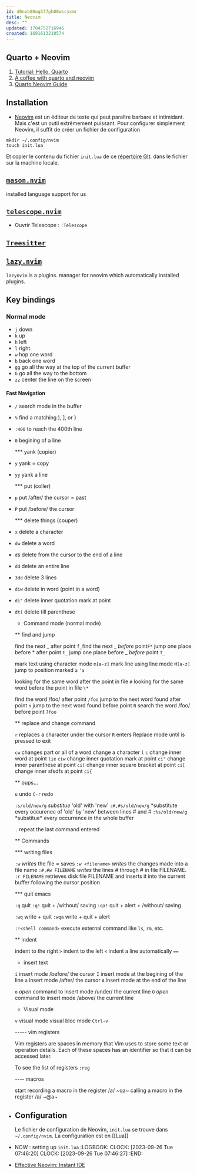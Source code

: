 ```yaml
---
id: d0nob80wg5f7ph00wscyxmr
title: Neovim
desc: ""
updated: 1704752716946
created: 1691613210574
---
```


## Quarto + Neovim

1. [Tutorial: Hello, Quarto](https://quarto.org/docs/get-started/hello/neovim.html#fnref1)
2. [A coffee with quarto and neovim](https://www.youtube.com/watch?v=3sj7clNowlA&list=PLabWm-zCaD1axcMGvf7wFxJz8FZmyHSJ7&index=3&t=252s)
3. [Quarto Neovim Guide](https://quarto.org/docs/tools/neovim.html)

## Installation

- [Neovim](https://neovim.io/) est un éditeur de texte qui peut paraître barbare et intimidant. Mais c'est un outil extrêmement puissant. Pour configurer simplement Neovim, il suffit de créer un fichier de configuration

```shell
mkdir ~/.config/nvim
touch init.lua
```

Et copier le contenu du fichier `init.lua` de ce [répertoire GIt](https://github.com/nvim-lua/kickstart.nvim). dans le fichier sur la machine locale.

## [`mason.nvim`](https://github.com/williamboman/mason.nvim)

installed language support for us

## [`telescope.nvim`](https://github.com/nvim-telescope/telescope.nvim)

- Ouvrir Telescope : `:Telescope`

## [`Treesitter`](https://tree-sitter.github.io/tree-sitter/)

## [`lazy.nvim`](https://github.com/folke/lazy.nvim)

`lazynvim` is a plugins. manager for neovim which automatically installed plugins.

## Key bindings

### Normal mode

- `j` down
- `k` up
- `h` left
- `l` right
- `w` hop one word
- `b` back one word
- `gg` go all the way at the top of the current buffer
- `G` go all the way to the bottom
- `zz` center the line on the screen

#### Fast Navigation

- `/` search mode in the buffer
- `%` find a matching ), ], or }
- `:400` to reach the 400th line
- `0` begining of a line

  \*\*\* yank (copier)

- `y` yank = copy
- `yy` yank a line

  \*\*\* put (coller)

- `p` put /after/ the cursor = past
- `P` put /before/ the cursor

  \*\*\* delete things (couper)

- `x` delete a character
- `dw` delete a word
- `d$` delete from the cursor to the end of a line
- `dd` delete an entire line
- `3dd` delete 3 lines
- `diw` delete in word (point in a word)
- `di"` delete inner quotation mark at point
- `dt(` delete till parenthese

  - Command mode (normal mode)

  \*\* find and jump

  find the next _ after point `f_`find the next _ *before* point`F*`
  jump one place before * after point `t_`
  jump one place before _ *before* point `T_`

  mark text using character mode `m[a-z]`
  mark line using line mode `M[a-z]`
  jump to position marked `a` `'a`

  looking for the same word after the point in file `#`
  looking for the same word before the point in file `\*`

  find the word /foo/ after point `/foo`
  jump to the next word found after point `n`
  jump to the next word found before point `N`
  search the word /foo/ before point `?foo`

  \*\* replace and change command

  `r` replaces a character under the cursor
  `R` enters Replace mode until <ESC> is pressed to exit

  `cw` changes part or all of a word
  change a character `l` `c`
  change inner word at point `lié` `ciw`
  change inner quotation mark at point `ci"`
  change inner paranthese at point `ci(`
  change inner square bracket at point `ci[`
  change inner sfsdfs at point `ci{`

  \*\* oups…

  `u` undo
  `C-r` redo

  `:s/old/new/g` _substitue_ 'old' with 'new'
  `:#,#s/old/new/g` *substitute every occurenec of 'old' by 'new' between lines # and #
  `:%s/old/new/g` *substitue\* every occurrence in the whole buffer

  `.` repeat the last command entered

  \*\* Commands

  \*\*\* writing files

  `:w` _writes_ the file = saves
  `:w <filename>` _writes_ the changes made into a file name <filename>
  `:#,#w FILENAME` _writes_ the lines # through # in file FILENAME.
  `:r FILENAME` retrieves disk file FILENAME and inserts it into the current buffer following the cursor position

  \*\*\* quit emacs

  `:q` quit
  `:q!` quit + /without/ saving
  `:qa!` quit + alert + /without/ saving

  `:wq` write + quit
  `:wqa` write + quit + alert

  `:!<shell command>` execute external command like `ls`, `rm`, etc.

  \*\* indent

  indent to the right `>`
  indent to the left `<`
  indent a line automatically `==`

  - insert text

  `i` insert mode /before/ the cursor
  `I` insert mode at the begining of the line
  `a` insert mode /after/ the cursor
  `A` insert mode at the end of the line

  `o` _open_ command to insert mode /under/ the current line
  `O` _open_ command to insert mode /above/ the current line

  - Visual mode

  `v` visual mode
  visual bloc mode `Ctrl-v`

  ----- vim registers

  Vim registers are spaces in memory that Vim uses to store some text or
  operation details. Each of these spaces has an identifier so that it can be
  accessed later.

  To see the list of registers `:reg`

  ---- macros

  start recording a macro in the register /a/ ~qa~
  calling a macro in the register /a/ ~@a~

- ## Configuration

  Le fichier de configuration de Neovim, `init.lua` se trouve dans `~/.config/nvim`. La configuration est en [[Lua]]

- NOW : setting up `init.lua`
  :LOGBOOK:
  CLOCK: [2023-09-26 Tue 07:46:20]
  CLOCK: [2023-09-26 Tue 07:46:27]
  :END:

- [Effective Neovim: Instant IDE](https://www.youtube.com/watch?v=stqUbv-5u2s)
